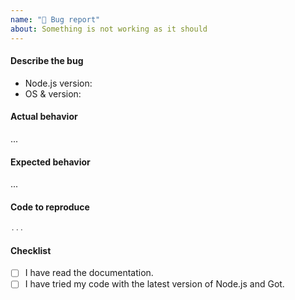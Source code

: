 ```yaml
---
name: "🐞 Bug report"
about: Something is not working as it should
---
```


#### Describe the bug

 - Node.js version: 
 - OS & version: 

<!-- A clear and concise description of what the bug is. -->

#### Actual behavior

...

#### Expected behavior

...

#### Code to reproduce

```js
...
```

<!--
We encourage you to submit a pull request with a failing test:
 - This will make it more likely for us to prioritize your issue.
 - It's a good way to prove that the issue is related to Got and not your code. 

Example: https://github.com/avajs/ava/blob/master/docs/01-writing-tests.md#failing-tests
-->

#### Checklist

- [ ] I have read the documentation.
- [ ] I have tried my code with the latest version of Node.js and Got.
